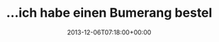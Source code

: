 ---
retweeted: false
source: <a href="http://twitter.com" rel="nofollow">Twitter Web Client</a>
entities:
  user_mentions: []
  urls: []
  symbols: []
  media:
  - expanded_url: https://twitter.com/bascht/status/408857842326597632/photo/1
    indices:
    - '35'
    - '57'
    url: http://t.co/CT5a8qvD6Q
    media_url: http://pbs.twimg.com/media/BayOCpfCcAAdEqk.png
    id_str: '408857842330791936'
    id: '408857842330791936'
    media_url_https: https://pbs.twimg.com/media/BayOCpfCcAAdEqk.png
    sizes:
      small:
        w: '672'
        h: '261'
        resize: fit
      large:
        w: '672'
        h: '261'
        resize: fit
      thumb:
        w: '150'
        h: '150'
        resize: crop
      medium:
        w: '672'
        h: '261'
        resize: fit
    type: photo
    display_url: pic.twitter.com/CT5a8qvD6Q
  hashtags: []
display_text_range:
- '0'
- '57'
favorite_count: '4'
id_str: '408857842326597632'
truncated: false
retweet_count: '0'
id: '408857842326597632'
possibly_sensitive: false
created_at: Fri Dec 06 07:18:00 +0000 2013
favorited: false
full_text: "…ich habe einen Bumerang bestellt."
lang: de
extended_entities:
  media:
  - expanded_url: https://twitter.com/bascht/status/408857842326597632/photo/1
    indices:
    - '35'
    - '57'
    url: http://t.co/CT5a8qvD6Q
    media_url: http://pbs.twimg.com/media/BayOCpfCcAAdEqk.png
    id_str: '408857842330791936'
    id: '408857842330791936'
    media_url_https: https://pbs.twimg.com/media/BayOCpfCcAAdEqk.png
    sizes:
      small:
        w: '672'
        h: '261'
        resize: fit
      large:
        w: '672'
        h: '261'
        resize: fit
      thumb:
        w: '150'
        h: '150'
        resize: crop
      medium:
        w: '672'
        h: '261'
        resize: fit
    type: photo
    display_url: pic.twitter.com/CT5a8qvD6Q
tags:
- pesos:twitter
date: '2013-12-06T07:18:00+00:00'
src: https://twitter.com/bascht/status/408857842326597632
original_url: https://twitter.com/bascht/status/408857842326597632
type: twitter_tweet
media_url: https://img.bascht.com/twitter/pbs.twimg.com/media/BayOCpfCcAAdEqk.png
text: "…ich habe einen Bumerang bestellt."
title: "…ich habe einen Bumerang bestel"

---